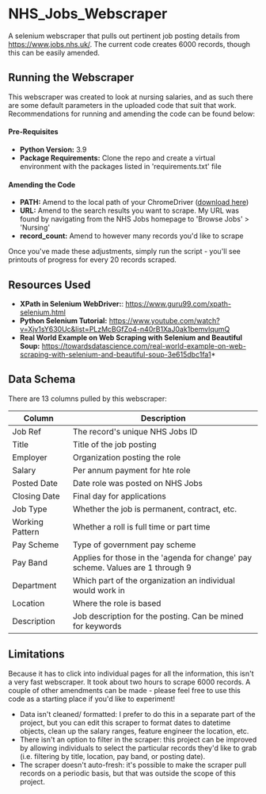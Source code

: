 # NHS_Jobs_Webscraper

A selenium webscraper that pulls out pertinent job posting details from https://www.jobs.nhs.uk/. The current code creates 6000 records, though this can be easily amended.

## Running the Webscraper

This webscraper was created to look at nursing salaries, and as such there are some default parameters in the uploaded code that suit that work. Recommendations for running and amending the code can be found below:

#### Pre-Requisites

* **Python Version:** 3.9
* **Package Requirements:** Clone the repo and create a virtual environment with the packages listed in 'requirements.txt' file

#### Amending the Code 

* **PATH:** Amend to the local path of your ChromeDriver ([download here](https://sites.google.com/a/chromium.org/chromedriver/)) 
* **URL:** Amend to the search results you want to scrape. My URL was found by navigating from the NHS Jobs homepage to 'Browse Jobs' > 'Nursing' 
* **record_count:** Amend to however many records you'd like to scrape 

Once you've made these adjustments, simply run the script - you'll see printouts of progress for every 20 records scraped. 

## Resources Used

* **XPath in Selenium WebDriver:**: https://www.guru99.com/xpath-selenium.html
* **Python Selenium Tutorial:** https://www.youtube.com/watch?v=Xjv1sY630Uc&list=PLzMcBGfZo4-n40rB1XaJ0ak1bemvlqumQ
* **Real World Example on Web Scraping with Selenium and Beautiful Soup:** https://towardsdatascience.com/real-world-example-on-web-scraping-with-selenium-and-beautiful-soup-3e615dbc1fa1* 

## Data Schema

There are 13 columns pulled by this webscraper:

| Column | Description |
| --- | --- |
| Job Ref | The record's unique NHS Jobs ID |
| Title | Title of the job posting |
| Employer | Organization posting the role |
| Salary | Per annum payment for hte role |
| Posted Date | Date role was posted on NHS Jobs |
| Closing Date | Final day for applications |
| Job Type | Whether the job is permanent, contract, etc. |
| Working Pattern | Whether a roll is full time or part time |
| Pay Scheme | Type of government pay scheme |
| Pay Band | Applies for those in the 'agenda for change' pay scheme. Values are 1 through 9 |
| Department | Which part of the organization an individual would work in |
| Location | Where the role is based |
| Description | Job description for the posting. Can be mined for keywords |

## Limitations

Because it has to click into individual pages for all the information, this isn't a very fast webscraper. It took about two hours to scrape 6000 records. A couple of other amendments can be made - please feel free to use this code as a starting place if you'd like to experiment!

* Data isn't cleaned/ formatted: I prefer to do this in a separate part of the project, but you can edit this scraper to format dates to datetime objects, clean up the salary ranges, feature engineer the location, etc. 
* There isn't an option to filter in the scraper: this project can be improved by allowing individuals to select the particular records they'd like to grab (i.e. filtering by title, location, pay band, or posting date). 
* The scraper doesn't auto-fresh: it's possible to make the scraper pull records on a periodic basis, but that was outside the scope of this project. 
